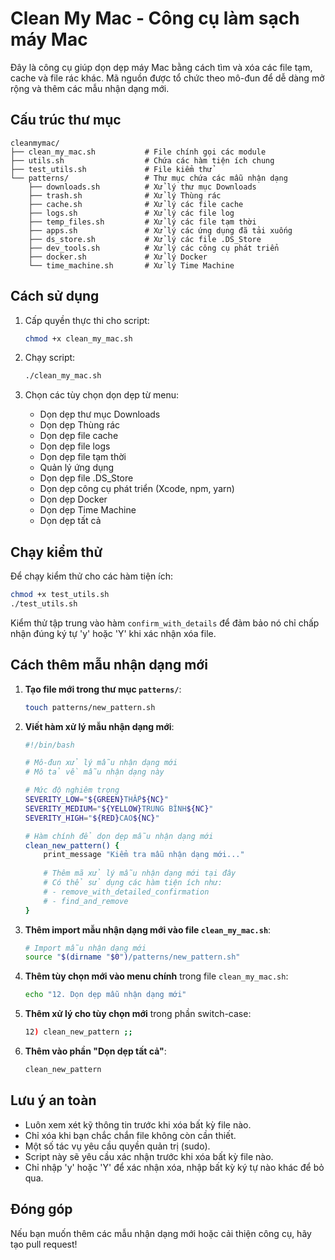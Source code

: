 # Clean My Mac - Công cụ làm sạch máy Mac

Đây là công cụ giúp dọn dẹp máy Mac bằng cách tìm và xóa các file tạm, cache và file rác khác. Mã nguồn được tổ chức theo mô-đun để dễ dàng mở rộng và thêm các mẫu nhận dạng mới.

## Cấu trúc thư mục

```
cleanmymac/
├── clean_my_mac.sh           # File chính gọi các module
├── utils.sh                  # Chứa các hàm tiện ích chung
├── test_utils.sh             # File kiểm thử
└── patterns/                 # Thư mục chứa các mẫu nhận dạng
    ├── downloads.sh          # Xử lý thư mục Downloads
    ├── trash.sh              # Xử lý Thùng rác
    ├── cache.sh              # Xử lý các file cache
    ├── logs.sh               # Xử lý các file log
    ├── temp_files.sh         # Xử lý các file tạm thời
    ├── apps.sh               # Xử lý các ứng dụng đã tải xuống
    ├── ds_store.sh           # Xử lý các file .DS_Store
    ├── dev_tools.sh          # Xử lý các công cụ phát triển
    ├── docker.sh             # Xử lý Docker
    └── time_machine.sh       # Xử lý Time Machine
```

## Cách sử dụng

1. Cấp quyền thực thi cho script:
   ```bash
   chmod +x clean_my_mac.sh
   ```

2. Chạy script:
   ```bash
   ./clean_my_mac.sh
   ```

3. Chọn các tùy chọn dọn dẹp từ menu:
   - Dọn dẹp thư mục Downloads
   - Dọn dẹp Thùng rác
   - Dọn dẹp file cache
   - Dọn dẹp file logs
   - Dọn dẹp file tạm thời
   - Quản lý ứng dụng
   - Dọn dẹp file .DS_Store
   - Dọn dẹp công cụ phát triển (Xcode, npm, yarn)
   - Dọn dẹp Docker
   - Dọn dẹp Time Machine
   - Dọn dẹp tất cả

## Chạy kiểm thử

Để chạy kiểm thử cho các hàm tiện ích:

```bash
chmod +x test_utils.sh
./test_utils.sh
```

Kiểm thử tập trung vào hàm `confirm_with_details` để đảm bảo nó chỉ chấp nhận đúng ký tự 'y' hoặc 'Y' khi xác nhận xóa file.

## Cách thêm mẫu nhận dạng mới

1. **Tạo file mới trong thư mục `patterns/`**:
   ```bash
   touch patterns/new_pattern.sh
   ```

2. **Viết hàm xử lý mẫu nhận dạng mới**:
   ```bash
   #!/bin/bash

   # Mô-đun xử lý mẫu nhận dạng mới
   # Mô tả về mẫu nhận dạng này

   # Mức độ nghiêm trọng
   SEVERITY_LOW="${GREEN}THẤP${NC}"
   SEVERITY_MEDIUM="${YELLOW}TRUNG BÌNH${NC}"
   SEVERITY_HIGH="${RED}CAO${NC}"

   # Hàm chính để dọn dẹp mẫu nhận dạng mới
   clean_new_pattern() {
       print_message "Kiểm tra mẫu nhận dạng mới..."
       
       # Thêm mã xử lý mẫu nhận dạng mới tại đây
       # Có thể sử dụng các hàm tiện ích như:
       # - remove_with_detailed_confirmation
       # - find_and_remove
   }
   ```

3. **Thêm import mẫu nhận dạng mới vào file `clean_my_mac.sh`**:
   ```bash
   # Import mẫu nhận dạng mới
   source "$(dirname "$0")/patterns/new_pattern.sh"
   ```

4. **Thêm tùy chọn mới vào menu chính** trong file `clean_my_mac.sh`:
   ```bash
   echo "12. Dọn dẹp mẫu nhận dạng mới"
   ```

5. **Thêm xử lý cho tùy chọn mới** trong phần switch-case:
   ```bash
   12) clean_new_pattern ;;
   ```

6. **Thêm vào phần "Dọn dẹp tất cả"**:
   ```bash
   clean_new_pattern
   ```

## Lưu ý an toàn

- Luôn xem xét kỹ thông tin trước khi xóa bất kỳ file nào.
- Chỉ xóa khi bạn chắc chắn file không còn cần thiết.
- Một số tác vụ yêu cầu quyền quản trị (sudo).
- Script này sẽ yêu cầu xác nhận trước khi xóa bất kỳ file nào.
- Chỉ nhập 'y' hoặc 'Y' để xác nhận xóa, nhập bất kỳ ký tự nào khác để bỏ qua.

## Đóng góp

Nếu bạn muốn thêm các mẫu nhận dạng mới hoặc cải thiện công cụ, hãy tạo pull request! 